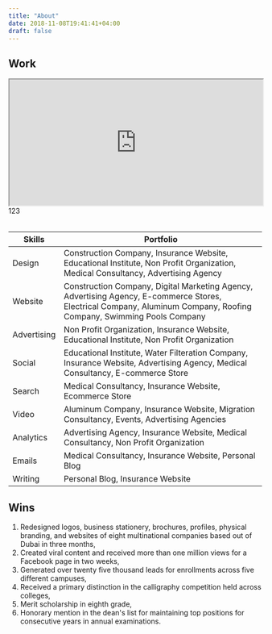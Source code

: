 ```yaml
---
title: "About"
date: 2018-11-08T19:41:41+04:00
draft: false
---
```

## Work

<!-- insert in the document body -->
<iframe src="https://wasim.co/docs/profile.pdf" width="100%" height="250px">
Download the file by clicking <a href="https://wasim.co/docs/profile.pdf">here</a>.</iframe>
123
<div id="adobe-dc-view" style="width: 800px;"></div>
<script src="https://documentcloud.adobe.com/view-sdk/main.js"></script>
<script type="text/javascript">
	document.addEventListener("adobe_dc_view_sdk.ready", function(){ 
		var adobeDCView = new AdobeDC.View({clientId: "<YOUR_CLIENT_ID>", divId: "adobe-dc-view"});
		adobeDCView.previewFile({
			content:{location: {url: "https://wasim.co/docs/profile.pdf"}},
			metaData:{fileName: "Bodea Brochure.pdf"}
		}, {embedMode: "IN_LINE", showDownloadPDF: false, showPrintPDF: false});
	});
</script>
<br>

| Skills | Portfolio |
| ------ | ----------- |
| Design   | Construction Company, Insurance Website, Educational Institute, Non Profit Organization, Medical Consultancy, Advertising Agency |
| Website | Construction Company, Digital Marketing Agency, Advertising Agency, E-commerce Stores, Electrical Company, Aluminum Company, Roofing Company, Swimming Pools Company |
| Advertising    | Non Profit Organization, Insurance Website, Educational Institute, Non Profit Organization |
| Social    | Educational Institute, Water Filteration Company, Insurance Website, Advertising Agency, Medical Consultancy, E-commerce Store |
| Search    | Medical Consultancy, Insurance Website, Ecommerce Store |
| Video    | Aluminum Company, Insurance Website, Migration Consultancy, Events, Advertising Agencies |
| Analytics    | Advertising Agency, Insurance Website, Medical Consultancy, Non Profit Organization |
| Emails    | Medical Consultancy, Insurance Website, Personal Blog |
| Writing    | Personal Blog, Insurance Website |

## Wins

<ol>
<li>Redesigned logos, business stationery, brochures, profiles, physical branding, and websites of eight multinational companies based out of Dubai in three months,</li>
<li>Created viral content and received more than one million views for a Facebook page in two weeks,</li>
<li>Generated over twenty five thousand leads for enrollments across five different campuses,</li>
<li>Received a primary distinction in the calligraphy competition held across colleges,</li>
<li>Merit scholarship in eighth grade,</li>
<li>Honorary mention in the dean's list for maintaining top positions for consecutive years in annual examinations.</li>
</ol>
